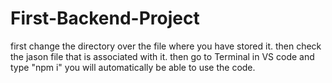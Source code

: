 # First-Backend-Project
first change the directory over the file where you have stored it.
then check the jason file that is associated with it.
then go to Terminal in VS code and type "npm i" you will automatically be able to use the code.
